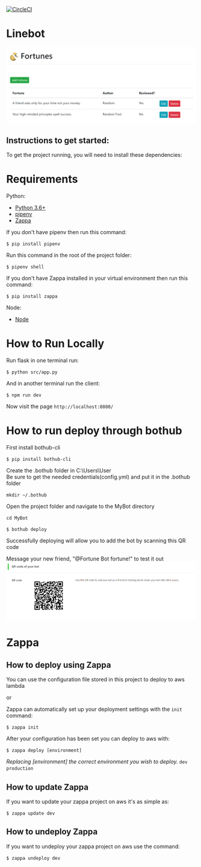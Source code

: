 [![CircleCI](https://circleci.com/gh/hahaga/line-bot/tree/master.svg?style=svg)](https://circleci.com/gh/hahaga/line-bot/tree/master)
# Linebot

![web front end](./imgs/webapp.png)

## Instructions to get started:

To get the project running, you will need to install these dependencies:

# Requirements

Python: 
* [Python 3.6+](https://www.python.org/downloads/)
* [pipenv](https://pipenv.readthedocs.io/)
* [Zappa](https://www.zappa.io/)

If you don't have pipenv then run this command:
```
$ pip install pipenv
```
Run this command in the root of the project folder:
```
$ pipenv shell
```
If you don't have Zappa installed in your virtual environment then run this command:
```
$ pip install zappa
```

Node:
* [Node](https://nodejs.org/en/download/)

# How to Run Locally

Run flask in one terminal run:

```
$ python src/app.py
```

And in another terminal run the client:

```
$ npm run dev
```

Now visit the page `http://localhost:8080/`

# How to run deploy through bothub

First install bothub-cli
```
$ pip install bothub-cli
```
Create the .bothub folder in C:\Users\User\
Be sure to get the needed credentials(config.yml) and put it in the .bothub folder
```
mkdir ~/.bothub
```
Open the project folder and navigate to the MyBot directory
```
cd MyBot
```

```
$ bothub deploy
```
Successfully deploying will allow you to add the bot by scanning this QR code

Message your new friend, "@Fortune Bot fortune!" to test it out
![QR Code](./imgs/linebot-QR.png)
# Zappa

## How to deploy using Zappa

You can use the configuration file stored in this project to deploy to aws lambda

or

Zappa can automatically set up your deployment settings with the `init` command:
```
$ zappa init
```

After your configuration has been set you can deploy to aws with:
```
$ zappa deploy [environment]
```
_Replacing [environment] the correct environment you wish to deploy._ `dev` `production`

## How to update Zappa

If you want to update your zappa project on aws it's as simple as:
```
$ zappa update dev
```

## How to undeploy Zappa

If you want to undeploy your zappa project on aws use the command:
```
$ zappa undeploy dev
```
